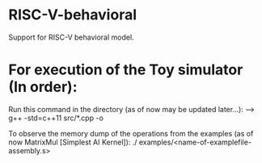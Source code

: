 # RISC-V-behavioral
Support for RISC-V behavioral model.


# For execution of the Toy simulator (In order):
Run this command in the directory (as of now may be updated later...):
--> g++ -std=c++11 src/*.cpp -o <name-for-your-file>

To observe the memory dump of the operations from the examples (as of now MatrixMul [Simplest AI Kernel]):
./<name-for-your-file> examples/<name-of-examplefile-assembly.s>
